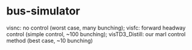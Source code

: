 # bus-simulator 
visnc: no control (worst case, many bunching); 
visfc: forward headway control (simple control, ~100 bunching); 
visTD3_Distill: our marl control method (best case, ~10 bunching)
